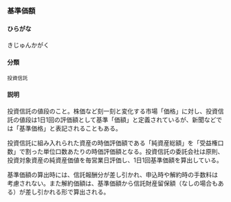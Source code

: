 <div style="display:none;">

## [あ行](securities-terms?id=あ行)
## [か行](securities-terms?id=か行)

</div>

### 基準価額

#### ひらがな

きじゅんかがく

#### 分類

`投資信託`

#### 説明

投資信託の値段のこと。株価など刻一刻と変化する市場「価格」に対し、投資信託の値段は1日1回の評価額として基準「価額」と定義されているが、新聞などでは「基準価格」と表記されることもある。
 
投資信託に組み入れられた資産の時価評価額である「純資産総額」を「受益権口数」で割った単位口数あたりの時価評価額となる。投資信託の委託会社は原則、投資対象資産の純資産価値を毎営業日評価し、1日1回基準価額を算出している。
 
基準価額の算出時には、信託報酬分が差し引かれ、申込時や解約時の手数料は考慮されない。また解約価額は、基準価額から信託財産留保額（なしの場合もある）が差し引かれる形で算出される。

<div style="display:none;">

## [さ行](securities-terms?id=さ行)
## [た行](securities-terms?id=た行)
## [な行](securities-terms?id=な行)
## [は行](securities-terms?id=は行)
## [ま行](securities-terms?id=ま行)
## [や行](securities-terms?id=や行)
## [ら行](securities-terms?id=ら行)
## [わ行](securities-terms?id=わ行)
## [英数字・記号](securities-terms?id=英数字・記号)

</div>

